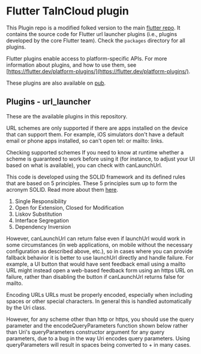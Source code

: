 # Flutter TalnCloud plugin


This Plugin repo is a modified folked version to the main [flutter
repo](https://github.com/flutter/flutter). It contains the source code for
Flutter url launcher plugins (i.e., plugins developed by the core Flutter team).
Check the `packages` directory for all plugins.

Flutter plugins enable access to platform-specific APIs. For more information
about plugins, and how to use them, see
[https://flutter.dev/platform-plugins/](https://flutter.dev/platform-plugins/).

These plugins are also available on
[pub](https://pub.dev/flutter/packages).



## Plugins - url_launcher
These are the available plugins in this repository.

URL schemes are only supported if there are apps installed on the device that can support them. For example, iOS simulators don't have a default email or phone apps installed, so can't open tel: or mailto: links.

Checking supported schemes 
If you need to know at runtime whether a scheme is guaranteed to work before using it (for instance, to adjust your UI based on what is available), you can check with canLaunchUrl.

This code is developed using the SOLID framework and its defined rules that are based on 5 principles. These 5 principles sum up to form the acronym SOLID. Read more about them [here](https://www.taln.cloud/blogs/post/solid-principles-every-developer-should-know).

  1. Single Responsibility
  2. Open for Extension, Closed for Modification
  3. Liskov Substitution
  4. Interface Segregation
  5. Dependency Inversion

However, canLaunchUrl can return false even if launchUrl would work in some circumstances (in web applications, on mobile without the necessary configuration as described above, etc.), so in cases where you can provide fallback behavior it is better to use launchUrl directly and handle failure. For example, a UI button that would have sent feedback email using a mailto URL might instead open a web-based feedback form using an https URL on failure, rather than disabling the button if canLaunchUrl returns false for mailto.

Encoding URLs 
URLs must be properly encoded, especially when including spaces or other special characters. In general this is handled automatically by the Uri class.

However, for any scheme other than http or https, you should use the query parameter and the encodeQueryParameters function shown below rather than Uri's queryParameters constructor argument for any query parameters, due to a bug in the way Uri encodes query parameters. Using queryParameters will result in spaces being converted to + in many cases.
